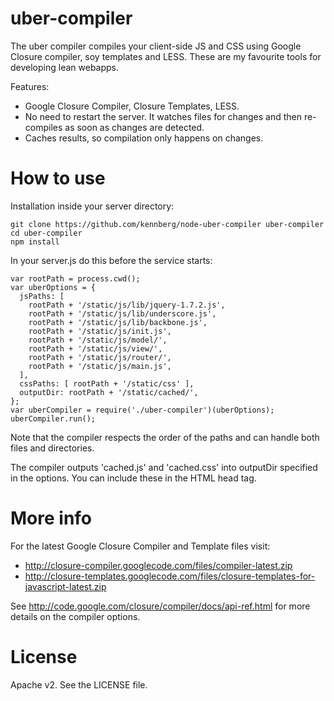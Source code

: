 uber-compiler
======================

The uber compiler compiles your client-side JS and CSS using Google Closure compiler, soy templates and LESS.
These are my favourite tools for developing lean webapps.

Features:

  * Google Closure Compiler, Closure Templates, LESS.
  * No need to restart the server. It watches files for changes and then re-compiles as soon as changes are detected.
  * Caches results, so compilation only happens on changes.

How to use
======================

Installation inside your server directory:

    git clone https://github.com/kennberg/node-uber-compiler uber-compiler
    cd uber-compiler
    npm install

In your server.js do this before the service starts:

    var rootPath = process.cwd();
    var uberOptions = {
      jsPaths: [
        rootPath + '/static/js/lib/jquery-1.7.2.js',
        rootPath + '/static/js/lib/underscore.js',
        rootPath + '/static/js/lib/backbone.js',
        rootPath + '/static/js/init.js',
        rootPath + '/static/js/model/',
        rootPath + '/static/js/view/',
        rootPath + '/static/js/router/',
        rootPath + '/static/js/main.js',
      ],
      cssPaths: [ rootPath + '/static/css' ],
      outputDir: rootPath + '/static/cached/',
    };
    var uberCompiler = require('./uber-compiler')(uberOptions);
    uberCompiler.run();

Note that the compiler respects the order of the paths and can handle both files and directories.

The compiler outputs 'cached.js' and 'cached.css' into outputDir specified in the options. You can include these in the HTML head tag.

More info
======================

For the latest Google Closure Compiler and Template files visit:

  * http://closure-compiler.googlecode.com/files/compiler-latest.zip
  * http://closure-templates.googlecode.com/files/closure-templates-for-javascript-latest.zip

See http://code.google.com/closure/compiler/docs/api-ref.html for more
details on the compiler options.

License
======================
Apache v2. See the LICENSE file.
